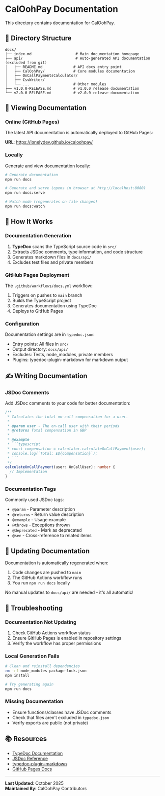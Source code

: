 # CalOohPay Documentation

This directory contains documentation for CalOohPay.

## 📁 Directory Structure

```
docs/
├── index.md                    # Main documentation homepage
├── api/                        # Auto-generated API documentation (excluded from git)
│   ├── README.md              # API docs entry point
│   ├── CalOohPay/             # Core modules documentation
│   ├── OnCallPaymentsCalculator/
│   ├── CsvWriter/
│   └── ...                    # Other modules
├── v1.0.0-RELEASE.md          # v1.0.0 release documentation
└── v2.0.0-RELEASE.md          # v2.0.0 release documentation
```

## 🚀 Viewing Documentation

### Online (GitHub Pages)

The latest API documentation is automatically deployed to GitHub Pages:

**URL**: https://lonelydev.github.io/caloohpay/

### Locally

Generate and view documentation locally:

```bash
# Generate documentation
npm run docs

# Generate and serve (opens in browser at http://localhost:8080)
npm run docs:serve

# Watch mode (regenerates on file changes)
npm run docs:watch
```

## 🔧 How It Works

### Documentation Generation

1. **TypeDoc** scans the TypeScript source code in `src/`
2. Extracts JSDoc comments, type information, and code structure
3. Generates markdown files in `docs/api/`
4. Excludes test files and private members

### GitHub Pages Deployment

The `.github/workflows/docs.yml` workflow:
1. Triggers on pushes to `main` branch
2. Builds the TypeScript project
3. Generates documentation using TypeDoc
4. Deploys to GitHub Pages

### Configuration

Documentation settings are in `typedoc.json`:
- Entry points: All files in `src/`
- Output directory: `docs/api/`
- Excludes: Tests, node_modules, private members
- Plugins: typedoc-plugin-markdown for markdown output

## ✍️ Writing Documentation

### JSDoc Comments

Add JSDoc comments to your code for better documentation:

```typescript
/**
 * Calculates the total on-call compensation for a user.
 * 
 * @param user - The on-call user with their periods
 * @returns Total compensation in GBP
 * 
 * @example
 * ```typescript
 * const compensation = calculator.calculateOnCallPayment(user);
 * console.log(`Total: £${compensation}`);
 * ```
 */
calculateOnCallPayment(user: OnCallUser): number {
  // Implementation
}
```

### Documentation Tags

Commonly used JSDoc tags:
- `@param` - Parameter description
- `@returns` - Return value description
- `@example` - Usage example
- `@throws` - Exceptions thrown
- `@deprecated` - Mark as deprecated
- `@see` - Cross-reference to related items

## 📝 Updating Documentation

Documentation is automatically regenerated when:
1. Code changes are pushed to `main`
2. The GitHub Actions workflow runs
3. You run `npm run docs` locally

No manual updates to `docs/api/` are needed - it's all automatic!

## 🐛 Troubleshooting

### Documentation Not Updating

1. Check GitHub Actions workflow status
2. Ensure GitHub Pages is enabled in repository settings
3. Verify the workflow has proper permissions

### Local Generation Fails

```bash
# Clean and reinstall dependencies
rm -rf node_modules package-lock.json
npm install

# Try generating again
npm run docs
```

### Missing Documentation

- Ensure functions/classes have JSDoc comments
- Check that files aren't excluded in `typedoc.json`
- Verify exports are public (not private)

## 📚 Resources

- [TypeDoc Documentation](https://typedoc.org/)
- [JSDoc Reference](https://jsdoc.app/)
- [typedoc-plugin-markdown](https://github.com/tgreyuk/typedoc-plugin-markdown)
- [GitHub Pages Docs](https://docs.github.com/en/pages)

---

**Last Updated**: October 2025  
**Maintained By**: CalOohPay Contributors

